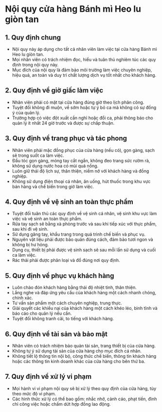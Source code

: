 # Nội quy cửa hàng Bánh mì Heo lu giòn tan

## 1. Quy định chung

*   Nội quy này áp dụng cho tất cả nhân viên làm việc tại cửa hàng Bánh mì Heo lu giòn tan.
*   Mọi nhân viên có trách nhiệm đọc, hiểu và tuân thủ nghiêm túc các quy định trong nội quy này.
*   Mục đích của nội quy là đảm bảo môi trường làm việc chuyên nghiệp, hiệu quả, an toàn và duy trì chất lượng dịch vụ tốt nhất cho khách hàng.

## 2. Quy định về giờ giấc làm việc

*   Nhân viên phải có mặt tại cửa hàng đúng giờ theo lịch phân công.
*   Tuyệt đối không đi muộn, về sớm hoặc tự ý bỏ ca mà không có sự đồng ý của quản lý.
*   Trường hợp có việc đột xuất cần nghỉ hoặc đổi ca, phải thông báo cho quản lý ít nhất 24 giờ trước và được sự chấp thuận.

## 3. Quy định về trang phục và tác phong

*   Nhân viên phải mặc đồng phục của cửa hàng (nếu có), gọn gàng, sạch sẽ trong suốt ca làm việc.
*   Đầu tóc gọn gàng, móng tay cắt ngắn, không đeo trang sức rườm rà, không sử dụng nước hoa có mùi quá nồng.
*   Luôn giữ thái độ lịch sự, thân thiện, niềm nở với khách hàng và đồng nghiệp.
*   Không sử dụng điện thoại cá nhân, ăn uống, hút thuốc trong khu vực bán hàng và chế biến trong giờ làm việc.

## 4. Quy định về vệ sinh an toàn thực phẩm

*   Tuyệt đối tuân thủ các quy định về vệ sinh cá nhân, vệ sinh khu vực làm việc và vệ sinh an toàn thực phẩm.
*   Rửa tay sạch sẽ bằng xà phòng trước và sau khi tiếp xúc với thực phẩm, sau khi đi vệ sinh.
*   Sử dụng găng tay, khẩu trang trong quá trình chế biến và phục vụ.
*   Nguyên vật liệu phải được bảo quản đúng cách, đảm bảo tươi ngon và không bị hư hỏng.
*   Dụng cụ, thiết bị phải được vệ sinh sạch sẽ sau mỗi lần sử dụng và cuối ca làm việc.
*   Rác thải phải được phân loại và đổ đúng nơi quy định.

## 5. Quy định về phục vụ khách hàng

*   Luôn chào đón khách hàng bằng thái độ nhiệt tình, thân thiện.
*   Lắng nghe và đáp ứng yêu cầu của khách hàng một cách nhanh chóng, chính xác.
*   Tư vấn sản phẩm một cách chuyên nghiệp, trung thực.
*   Giải quyết các khiếu nại của khách hàng một cách khéo léo, bình tĩnh và báo cáo cho quản lý nếu cần.
*   Tuyệt đối không tranh cãi, to tiếng với khách hàng.

## 6. Quy định về tài sản và bảo mật

*   Nhân viên có trách nhiệm bảo quản tài sản, trang thiết bị của cửa hàng.
*   Không tự ý sử dụng tài sản của cửa hàng cho mục đích cá nhân.
*   Không tiết lộ thông tin nội bộ, công thức chế biến, thông tin khách hàng hoặc các thông tin kinh doanh khác của cửa hàng cho bên thứ ba.

## 7. Quy định về xử lý vi phạm

*   Mọi hành vi vi phạm nội quy sẽ bị xử lý theo quy định của cửa hàng, tùy theo mức độ vi phạm.
*   Các hình thức xử lý có thể bao gồm: nhắc nhở, cảnh cáo, phạt tiền, đình chỉ công việc hoặc chấm dứt hợp đồng lao động.

